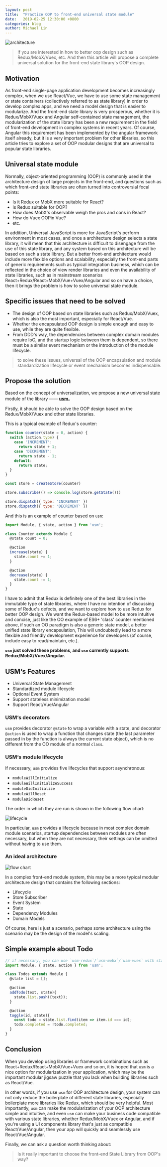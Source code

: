 ```yaml
---
layout: post
title:  "Practice OOP to front-end universal state module"
date:   2019-02-25 12:30:00 +0800
categories: blog
author: Michael Lin
---
```



![architecture](/integration-blog/assets/2019-02-25-practice-oop-to-front-end-universal-state-module/architecture.jpg)

> If you are interested in how to better oop design such as Redux/MobX/Vuex, etc. And then this article will propose a complete universal solution for the front-end state library's OOP design.

## Motivation


As front-end single-page application development becomes increasingly complex, when we use React/Vue, we have to use some state management or state containers (collectively referred to as state library) in order to develop complex apps, and we  need a model design that is easier to modularize. And the front-end state library is very prosperous, whether it is Redux/MobX/Vuex and Angular self-contained state management, the modularization of the state library has been a new requirement in the field of front-end development in complex systems in recent years. Of course, Angular this requirement has been implemented by the angular framework itself already, but it is a very important problem for other libraries, so this article tries to explore a set of OOP modular designs that are universal to popular state libraries.

## Universal state module

Normally, object-oriented programming (OOP) is commonly used in the architecture design of large projects in the front-end, and questions such as which front-end state libraries are often turned into controversial focal points:

  * Is it Redux or MobX more suitable for React?
  * Is Redux suitable for OOP?
  * How does MobX's observable weigh the pros and cons in React?
  * How do Vuex OOPin Vue?
  * etc.

In addition, Universal JavaScript is more for JavaScript's perform environment in most cases, and once a architecture design selects a state library, it will mean that this architecture is difficult to disengage from the use of this state library, and any system based on this architecture will be based on such a state library. But a better front-end architecture would include more flexible options and scalability, especially the front-end parts of generic requirements such as typical integration business, which can be reflected in the choice of view render libraries and even the availability of state libraries, such as in mainstream scenarios React+Redux/React+MobX/Vue+Vuex/Angular and so on have a choice, then it brings the problem is how to solve universal state module.

## Specific issues that need to be solved


* The design of OOP based on state libraries such as Redux/MobX/Vuex, which is also the most important, especially for React/Vue.
* Whether the encapsulated OOP design is simple enough and easy to use, while they are quite flexible.
* From DDD's way, the dependencies between complex domain modules require IoC, and the startup logic between them is dependent, so there must be a similar event mechanism or the introduction of the module lifecycle.

> to solve these issues, universal of the OOP encapsulation and module standardization lifecycle or event mechanism becomes indispensable.

## Propose the solution

Based on the concept of universalization, we propose a new universal state module of the library —— **[usm](https://github.com/unadlib/usm)**。

Firstly, it should be able to solve the OOP design based on the Redux/MobX/Vuex and other state libraries.


This is a typical example of Redux's counter:

```js
function counter(state = 0, action) {
  switch (action.type) {
    case 'INCREMENT':
      return state + 1;
    case 'DECREMENT':
      return state - 1;
    default:
      return state;
  }
}

const store = createStore(counter)

store.subscribe(() => console.log(store.getState()))

store.dispatch({ type: 'INCREMENT' })
store.dispatch({ type: 'DECREMENT' })
```

And this is an example of counter based on `usm`:

```js
import Module, { state, action } from 'usm';

class Counter extends Module {
  @state count = 0;

  @action
  increase(state) {
    state.count += 1;
  }

  @action
  decrease(state) {
    state.count -= 1;
  }
}
```

I have to admit that Redux is definitely one of the best libraries in the immutable type of state libraries, where I have no intention of discussing some of Redux's defects, and we want to explore how to use Redux for better OOP design. We want the Redux-based model to be more intuitive and concise, just like the OO example of ES6+ 'class' counter mentioned above, if such an OO paradigm is also a generic state model, a better unified state library encapsulation, This will undoubtedly lead to a more flexible and friendly development experience for developers (of course, include easy to read/maintain, etc.).

**`usm` just solved these problems, and `usm` currently supports Redux/MobX/Vuex/Angular.**


## USM‘s Features

- Universal State Management
- Standardized module lifecycle
- Optional Event System
- Support stateless minimization model
- Support React/Vue/Angular

### USM‘s decorators

`usm` provides decorator `@state` to wrap a variable with a state, and decorator `@action` is used to wrap a function that changes state (the last parameter passed in by the function is always the current state object), which is no different from the OO module of a normal `class`.

### USM‘s module lifecycle

If necessary, `usm` provides five lifecycles that support asynchronous:

- `moduleWillInitialize`
- `moduleWillInitializeSuccess`
- `moduleDidInitialize`
- `moduleWillReset`
- `moduleDidReset`

The order in which they are run is shown in the following flow chart:

![lifecycle](/integration-blog/assets/2019-02-25-practice-oop-to-front-end-universal-state-module/usm_lifecycle.png)


In particular, `usm` provides a lifecycle because in most complex domain module scenarios, startup dependencies between modules are often necessary, but when they are not necessary, their settings can be omitted without having to use them.

### An ideal architecture

![flow chart](/integration-blog/assets/2019-02-25-practice-oop-to-front-end-universal-state-module/flow_chart.png)


In a complex front-end module system, this may be a more typical modular architecture design that contains the following sections:

- Lifecycle
- Store Subscriber
- Event System
- State
- Dependency Modules
- Domain Models

Of course, here is just a scenario, perhaps some architecture using the scenario may be the design of the model's scaling.

## Simple example about Todo

```js
// if necessary, you can use `usm-redux`/`usm-mobx`/`usm-vuex` with states.
import Module, { state, action } from 'usm'; 

class Todos extends Module {
  @state list = [];

  @action
  addTodo(text, state){
    state.list.push({text});
  }

  @action
  toggle(id, state){
    const todo = state.list.find(item => item.id === id);
    todo.completed = !todo.completed;
  }
}
```

## Conclusion

When you develop using libraries or framework combinations such as React+Redux/React+MobX/Vue+Vuex and so on, it is hoped that `usm` is a nice option for modularization in your application, which may be the important modular jigsaw puzzle that you lack when building libraries such as React/Vue.

In other words, if you use `usm` for OOP architecture design, your system can not only reduce the boilerplate of different state libraries, especially boilerplate more libraries like Redux, which should be very helpful. Most importantly, `usm` can make the modularization of your OOP architecture simple and intuitive, and even `usm` can make your business code compatible with various state libraries, whether Redux/MobX/Vuex or Angular, and if you're using a UI components library that's just as compatible React/Vue/Angular, then your app will quickly and seamlessly use React/Vue/Angular.

Finally, we can ask a question worth thinking about:

> Is it really important to choose the front-end State Library from OOP's way?

